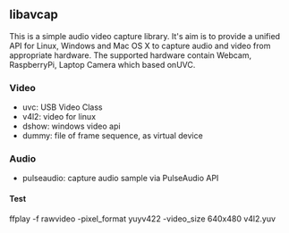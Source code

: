 ## libavcap
This is a simple audio video capture library. 
It's aim is to provide a unified API for Linux, Windows and Mac OS X to capture audio and video from appropriate hardware. 
The supported hardware contain Webcam, RaspberryPi, Laptop Camera which based onUVC. 

### Video
* uvc: USB Video Class
* v4l2: video for linux
* dshow: windows video api
* dummy: file of frame sequence, as virtual device

### Audio
* pulseaudio: capture audio sample via PulseAudio API

#### Test
ffplay -f rawvideo -pixel_format yuyv422 -video_size 640x480 v4l2.yuv

